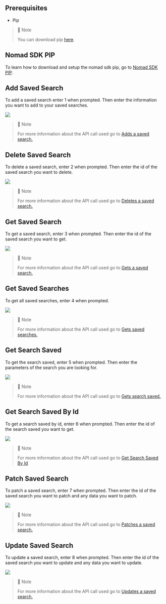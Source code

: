 ## Prerequisites

- Pip

> 📘 Note
> 
> You can download pip [here](https://pip.pypa.io/en/stable/installation/).

## Nomad SDK PIP

To learn how to download and setup the nomad sdk pip, go to [Nomad SDK PIP](doc:nomad-sdk-pip).

## Add Saved Search

To add a saved search enter 1 when prompted. Then enter the information you want to add to your saved searches.

![](images/add-saved-search.png)

> 📘 Note
> 
> For more information about the API call used go to [Adds a saved search.](ref:addsavedsearch)

## Delete Saved Search

To delete a saved search, enter 2 when prompted. Then enter the id of the saved search you want to delete.

![](images/delete-saved-search.png)

> 📘 Note
> 
> For more information about the API call used go to [Deletes a saved search.](ref:deletesavedsearch)

## Get Saved Search

To get a saved search, enter 3 when prompted. Then enter the id of the saved search you want to get.

![](images/get-saved-search.png)

> 📘 Note
> 
> For more information about the API call used go to [Gets a saved search.](ref:getsavedsearch)

## Get Saved Searches

To get all saved searches, enter 4 when prompted.

![](images/get-saved-searches.png)

> 📘 Note
> 
> For more information about the API call used go to [Gets saved searches.](ref:getsavedsearches)

## Get Search Saved

To get the search saved, enter 5 when prompted. Then enter the parameters of the search you are looking for.

![](images/get-search-saved.png)

> 📘 Note
> 
> For more information about the API call used go to [Gets search saved.](ref:getsearchsaved)

## Get Search Saved By Id

To get a search saved by id, enter 6 when prompted. Then enter the id of the search saved you want to get.

![](images/get-search-saved-by-id.png)

> 📘 Note
> 
> For more information about the API call used go to [Get Search Saved By Id](doc:get-search-saved-by-id)

## Patch Saved Search

To patch a saved search, enter 7 when prompted. Then enter the id of the saved search you want to patch and any data you want to patch.

![](images/patch-saved-search.png)

> 📘 Note
> 
> For more information about the API call used go to [Patches a saved search.](ref:patchsavedsearch)

## Update Saved Search

To update a saved search, enter 8 when prompted. Then enter the id of the saved search you want to update and any data you want to update.

![](images/update-saved-search.png)

> 📘 Note
> 
> For more information about the API call used go to [Updates a saved search.](ref:updatesavedsearch)

